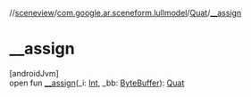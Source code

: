 //[sceneview](../../../index.md)/[com.google.ar.sceneform.lullmodel](../index.md)/[Quat](index.md)/[__assign](__assign.md)

# __assign

[androidJvm]\
open fun [__assign](__assign.md)(_i: [Int](https://kotlinlang.org/api/latest/jvm/stdlib/kotlin/-int/index.html), _bb: [ByteBuffer](https://developer.android.com/reference/kotlin/java/nio/ByteBuffer.html)): [Quat](index.md)
